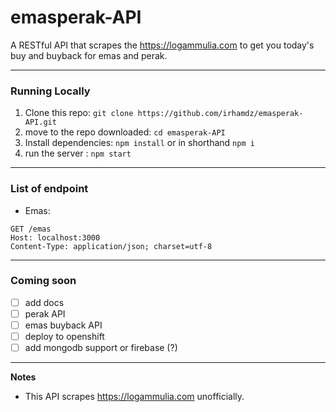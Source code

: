 # emasperak-API
A RESTful API that scrapes the https://logammulia.com to get you today's buy and buyback for emas and perak.

---
### Running Locally
1. Clone this repo: `git clone https://github.com/irhamdz/emasperak-API.git`
2. move to the repo downloaded: `cd emasperak-API`
2. Install dependencies: `npm install` or in shorthand `npm i`
3. run the server : `npm start`

---

### List of endpoint
- Emas:
```http request
GET /emas
Host: localhost:3000
Content-Type: application/json; charset=utf-8
```

---

### Coming soon
- [ ] add docs
- [ ] perak API
- [ ] emas buyback API
- [ ] deploy to openshift
- [ ] add mongodb support or firebase (?)

---

**Notes**
- This API scrapes https://logammulia.com unofficially.
